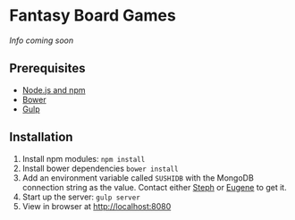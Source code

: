 # Fantasy Board Games

*Info coming soon*

## Prerequisites
- [Node.js and npm](https://nodejs.org/)
- [Bower](http://bower.io/)
- [Gulp](http://gulpjs.com/)

## Installation
1. Install npm modules: `npm install`
2. Install bower dependencies `bower install`
3. Add an environment variable called `SUSHIDB` with the MongoDB connection string as the value. Contact either [Steph](https://github.com/stephtanto) or [Eugene](https://github.com/arkon) to get it.
4. Start up the server: `gulp server`
5. View in browser at <http://localhost:8080>
